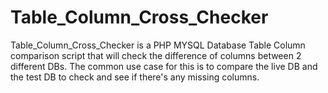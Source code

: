 # Table_Column_Cross_Checker

Table_Column_Cross_Checker is a PHP MYSQL Database Table Column comparison script that will check the difference of columns between 2 different DBs.
The common use case for this is to compare the live DB and the test DB to check and see if there's any missing columns.
